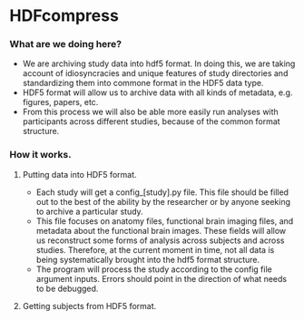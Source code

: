 # HDFcompress

### What are we doing here?
- We are archiving study data into hdf5 format. In doing this, we are taking account of idiosyncracies and unique features of study directories and standardizing them into commone format in the HDF5 data type.
- HDF5 format will allow us to archive data with all kinds of metadata, e.g. figures, papers, etc.
- From this process we will also be able more easily run analyses with participants across different studies, because of the common format structure.

### How it works.

1. Putting data into HDF5 format.
   - Each study will get a config_[study].py file. This file should be filled out to the best of the ability by the researcher or by anyone seeking to archive a particular study.
   - This file focuses on anatomy files, functional brain imaging files, and metadata about the functional brain images. These fields will allow us reconstruct some forms of analysis across subjects and across studies. Therefore, at the current moment in time, not all data is being systematically brought into the hdf5 format structure.
   - The program will process the study according to the config file argument inputs. Errors should point in the direction of what needs to be debugged. 

2. Getting subjects from HDF5 format.

